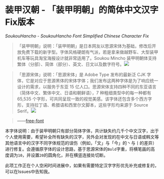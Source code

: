 # 装甲汉朝 - 「装甲明朝」的简体中文汉字Fix版本
_SoukouHancho - SoukouHancho Font Simplified Chinese Character Fix_

> 「装甲明朝」说明：「装甲明朝」是日本网友以思源宋体为基础，修改后开放免费下载的新字型。字体风格硬朗有气派，若是拿来做越野车、大型装甲机车等玩具淘宝海报设计就非常适用了。Soukou Mincho 装甲明朝体支持繁体（分部）、简体（部分）、英文、日文以及数字符号。<a href="http://flopdesign.com/blog/font/5228/" target="_blank" rel="nofollow"><img src = "https://img.shields.io/badge/license-OFL--1.1-orange?style=flat-square"></a>

> 「思源宋体」说明：「思源宋体」是 Adobe Type 发布的最新泛 CJK 字体，它是对应于思源黑体的宋体字体；我们发布这两种字体是为了响应统一设计的需求，以服务于东亚 15 亿人口。思源宋体支持四种不同的东亚语言（简体中文、繁体中文、日语和朝鲜语），7 种粗细类型中的每一种都有 65,535 个字形，可共同呈现一致的视觉美感。该字体还包含多个西方字形，支持拉丁语、希腊语和西里尔文脚本，这些字形均来源于 Source Serif。<a href="https://github.com/adobe-fonts/source-han-sans/blob/master/LICENSE.txt" target="_blank" rel="nofollow"><img src = "https://img.shields.io/badge/license-OFL--1.1-orange?style=flat-square"></a>

> ——[free-font](https://github.com/wordshub/free-font)

本字体说明：由于装甲明朝只有部分简体字体，共计缺失约几千个中文汉字，出于个人使用需要，希望补全所有缺失的汉字，另外会对发现的在中文与日语或韩文等其他语言中的汉字不同字体规范的误伤（例如，「文」与「今」的丶与丨的差异）进行修复。会遵循原字体的设计思路，基于思源宋体的`Bold`字重，将横笔画的高度调为`10`，并设置`20`的圆角化，并在横竖连接处切断。

此项工作正在个人空闲时间进展中，如果有需要特定汉字字形优先补充或修复的，可以在Issues中告知我。
